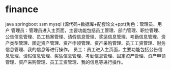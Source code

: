 # finance
java springboot ssm mysql (源代码+数据库+配套论文+ppt)角色：管理员、用户  管理员：管理员进入主页面，主要功能包括员工管理、部门管理、职位管理、公告信息管理、员工档案管理、请假信息管理、奖惩信息管理、考勤信息管理、资产类型管理、固定资产管理、资产申领管理、资产采购管理、员工工资管理、财务信息管理、我的信息等进行操作。  员工：员工进入主页面，主要功能包括公告信息管理、请假信息管理、奖惩信息管理、考勤信息管理、固定资产管理、资产申领管理、资产采购管理、员工工资管理、我的信息等进行操作。
